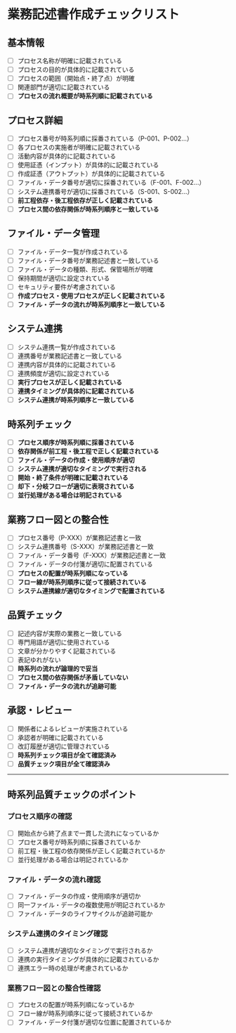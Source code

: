 # 業務記述書作成チェックリスト

## 基本情報
- [ ] プロセス名称が明確に記載されている
- [ ] プロセスの目的が具体的に記載されている
- [ ] プロセスの範囲（開始点・終了点）が明確
- [ ] 関連部門が適切に記載されている
- [ ] **プロセスの流れ概要が時系列順に記載されている**

## プロセス詳細
- [ ] プロセス番号が時系列順に採番されている（P-001、P-002...）
- [ ] 各プロセスの実施者が明確に記載されている
- [ ] 活動内容が具体的に記載されている
- [ ] 使用証憑（インプット）が具体的に記載されている
- [ ] 作成証憑（アウトプット）が具体的に記載されている
- [ ] ファイル・データ番号が適切に採番されている（F-001、F-002...）
- [ ] システム連携番号が適切に採番されている（S-001、S-002...）
- [ ] **前工程依存・後工程依存が正しく記載されている**
- [ ] **プロセス間の依存関係が時系列順序と一致している**

## ファイル・データ管理
- [ ] ファイル・データ一覧が作成されている
- [ ] ファイル・データ番号が業務記述書と一致している
- [ ] ファイル・データの種類、形式、保管場所が明確
- [ ] 保持期間が適切に設定されている
- [ ] セキュリティ要件が考慮されている
- [ ] **作成プロセス・使用プロセスが正しく記載されている**
- [ ] **ファイル・データの流れが時系列順序と一致している**

## システム連携
- [ ] システム連携一覧が作成されている
- [ ] 連携番号が業務記述書と一致している
- [ ] 連携内容が具体的に記載されている
- [ ] 連携頻度が適切に設定されている
- [ ] **実行プロセスが正しく記載されている**
- [ ] **連携タイミングが具体的に記載されている**
- [ ] **システム連携が時系列順序と一致している**

## 時系列チェック
- [ ] **プロセス順序が時系列順に採番されている**
- [ ] **依存関係が前工程・後工程で正しく記載されている**
- [ ] **ファイル・データの作成・使用順序が適切**
- [ ] **システム連携が適切なタイミングで実行される**
- [ ] **開始・終了条件が明確に記載されている**
- [ ] **却下・分岐フローが適切に表現されている**
- [ ] **並行処理がある場合は明記されている**

## 業務フロー図との整合性
- [ ] プロセス番号（P-XXX）が業務記述書と一致
- [ ] システム連携番号（S-XXX）が業務記述書と一致
- [ ] ファイル・データ番号（F-XXX）が業務記述書と一致
- [ ] ファイル・データの付箋が適切に配置されている
- [ ] **プロセスの配置が時系列順になっている**
- [ ] **フロー線が時系列順序に従って接続されている**
- [ ] **システム連携線が適切なタイミングで配置されている**

## 品質チェック
- [ ] 記述内容が実際の業務と一致している
- [ ] 専門用語が適切に使用されている
- [ ] 文章が分かりやすく記載されている
- [ ] 表記ゆれがない
- [ ] **時系列の流れが論理的で妥当**
- [ ] **プロセス間の依存関係が矛盾していない**
- [ ] **ファイル・データの流れが追跡可能**

## 承認・レビュー
- [ ] 関係者によるレビューが実施されている
- [ ] 承認者が明確に記載されている
- [ ] 改訂履歴が適切に管理されている
- [ ] **時系列チェック項目が全て確認済み**
- [ ] **品質チェック項目が全て確認済み**

---

## 時系列品質チェックのポイント

### プロセス順序の確認
- [ ] 開始点から終了点まで一貫した流れになっているか
- [ ] プロセス番号が時系列順に採番されているか
- [ ] 前工程・後工程の依存関係が正しく記載されているか
- [ ] 並行処理がある場合は明記されているか

### ファイル・データの流れ確認
- [ ] ファイル・データの作成・使用順序が適切か
- [ ] 同一ファイル・データの複数使用が明記されているか
- [ ] ファイル・データのライフサイクルが追跡可能か

### システム連携のタイミング確認
- [ ] システム連携が適切なタイミングで実行されるか
- [ ] 連携の実行タイミングが具体的に記載されているか
- [ ] 連携エラー時の処理が考慮されているか

### 業務フロー図との整合性確認
- [ ] プロセスの配置が時系列順になっているか
- [ ] フロー線が時系列順序に従って接続されているか
- [ ] ファイル・データ付箋が適切な位置に配置されているか 